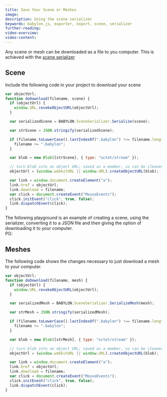 ```yaml
---
title: Save Your Scene or Meshes
image:
description: Using the scene serializer
keywords: babylon.js, exporter, export, scene, serializer
further-reading:
video-overview:
video-content:
---
```


Any scene or mesh can be downloaded as a file to you computer. This is achieved with the [scene serializer](/typedoc/classes/babylon.sceneserializer)

## Scene

Include the following code in your project to download your scene

```javascript
var objectUrl;
function doDownload(filename, scene) {
  if (objectUrl) {
    window.URL.revokeObjectURL(objectUrl);
  }

  var serializedScene = BABYLON.SceneSerializer.Serialize(scene);

  var strScene = JSON.stringify(serializedScene);

  if (filename.toLowerCase().lastIndexOf(".babylon") !== filename.length - 8 || filename.length < 9) {
    filename += ".babylon";
  }

  var blob = new Blob([strScene], { type: "octet/stream" });

  // turn blob into an object URL; saved as a member, so can be cleaned out later
  objectUrl = (window.webkitURL || window.URL).createObjectURL(blob);

  var link = window.document.createElement("a");
  link.href = objectUrl;
  link.download = filename;
  var click = document.createEvent("MouseEvents");
  click.initEvent("click", true, false);
  link.dispatchEvent(click);
}
```

The following playground is an example of creating a scene, using the serializer, converting it to a JSON file and then giving the option of downloading it to your computer.  
PG: <Playground id="#1AGCWP#1" title="Save Scene" description="Example of saving a scene." image="/img/playgroundsAndNMEs/pg-1AGCWP-1.png"/>

## Meshes

The following code shows the changes necessary to just download a mesh to your computer.

```javascript
var objectUrl;
function doDownload(filename, mesh) {
  if (objectUrl) {
    window.URL.revokeObjectURL(objectUrl);
  }

  var serializedMesh = BABYLON.SceneSerializer.SerializeMesh(mesh);

  var strMesh = JSON.stringify(serializedMesh);

  if (filename.toLowerCase().lastIndexOf(".babylon") !== filename.length - 8 || filename.length < 9) {
    filename += ".babylon";
  }

  var blob = new Blob([strMesh], { type: "octet/stream" });

  // turn blob into an object URL; saved as a member, so can be cleaned out later
  objectUrl = (window.webkitURL || window.URL).createObjectURL(blob);

  var link = window.document.createElement("a");
  link.href = objectUrl;
  link.download = filename;
  var click = document.createEvent("MouseEvents");
  click.initEvent("click", true, false);
  link.dispatchEvent(click);
}
```
